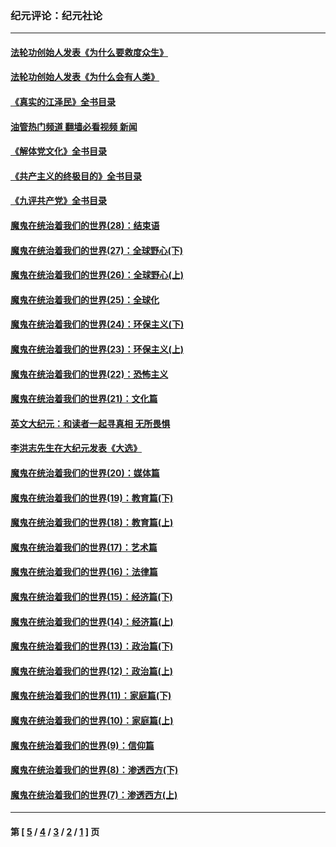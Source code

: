 ### 纪元评论：纪元社论
---
#### [法轮功创始人发表《为什么要救度众生》](../../pages/nsc422/n13975246.md?08210330) 
#### [法轮功创始人发表《为什么会有人类》](../../pages/nsc422/n13912117.md?08210330) 
#### [《真实的江泽民》全书目录](../../pages/nsc422/n13721399.md?08210330) 
#### [油管热门频道 翻墙必看视频 新闻](ok?08210330)
#### [《解体党文化》全书目录](../../pages/nsc422/n13721157.md?08210330) 
#### [《共产主义的终极目的》全书目录](../../pages/nsc422/n13721048.md?08210330) 
#### [《九评共产党》全书目录](../../pages/nsc422/n13708085.md?08210330) 
#### [魔鬼在统治着我们的世界(28)：结束语](../../pages/nsc422/n10936246.md?08210330) 
#### [魔鬼在统治着我们的世界(27)：全球野心(下)](../../pages/nsc422/n10928319.md?08210330) 
#### [魔鬼在统治着我们的世界(26)：全球野心(上)](../../pages/nsc422/n10900318.md?08210330) 
#### [魔鬼在统治着我们的世界(25)：全球化](../../pages/nsc422/n10788205.md?08210330) 
#### [魔鬼在统治着我们的世界(24)：环保主义(下)](../../pages/nsc422/n10695307.md?08210330) 
#### [魔鬼在统治着我们的世界(23)：环保主义(上)](../../pages/nsc422/n10688613.md?08210330) 
#### [魔鬼在统治着我们的世界(22)：恐怖主义](../../pages/nsc422/n10614727.md?08210330) 
#### [魔鬼在统治着我们的世界(21)：文化篇](../../pages/nsc422/n10597706.md?08210330) 
#### [英文大纪元：和读者一起寻真相 无所畏惧](../../pages/nsc422/n12542027.md?08210330) 
#### [李洪志先生在大纪元发表《大选》](../../pages/nsc422/n12534746.md?08210330) 
#### [魔鬼在统治着我们的世界(20)：媒体篇](../../pages/nsc422/n10586579.md?08210330) 
#### [魔鬼在统治着我们的世界(19)：教育篇(下)](../../pages/nsc422/n10564808.md?08210330) 
#### [魔鬼在统治着我们的世界(18)：教育篇(上)](../../pages/nsc422/n10526970.md?08210330) 
#### [魔鬼在统治着我们的世界(17)：艺术篇](../../pages/nsc422/n10499093.md?08210330) 
#### [魔鬼在统治着我们的世界(16)：法律篇](../../pages/nsc422/n10485969.md?08210330) 
#### [魔鬼在统治着我们的世界(15)：经济篇(下)](../../pages/nsc422/n10469975.md?08210330) 
#### [魔鬼在统治着我们的世界(14)：经济篇(上)](../../pages/nsc422/n10457370.md?08210330) 
#### [魔鬼在统治着我们的世界(13)：政治篇(下)](../../pages/nsc422/n10448270.md?08210330) 
#### [魔鬼在统治着我们的世界(12)：政治篇(上)](../../pages/nsc422/n10444576.md?08210330) 
#### [魔鬼在统治着我们的世界(11)：家庭篇(下)](../../pages/nsc422/n10440961.md?08210330) 
#### [魔鬼在统治着我们的世界(10)：家庭篇(上)](../../pages/nsc422/n10435448.md?08210330) 
#### [魔鬼在统治着我们的世界(9)：信仰篇](../../pages/nsc422/n10432159.md?08210330) 
#### [魔鬼在统治着我们的世界(8)：渗透西方(下)](../../pages/nsc422/n10429603.md?08210330) 
#### [魔鬼在统治着我们的世界(7)：渗透西方(上)](../../pages/nsc422/n10426013.md?08210330) 

---
#### 第 [ [5](./5.md?08210330) / [4](./4.md?08210330) / [3](./3.md?08210330) / [2](./2.md?08210330) / [1](./1.md?08210330) ] 页
